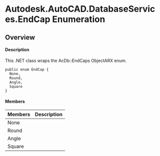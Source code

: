 # Autodesk.AutoCAD.DatabaseServices.EndCap Enumeration

## Overview

#### Description
This .NET class wraps the AcDb::EndCaps ObjectARX enum.
```text
public enum EndCap {
  None,
  Round,
  Angle,
  Square
}
```

#### Members
| Members | Description |
| --- | --- |
| None |
| Round |
| Angle |
| Square |